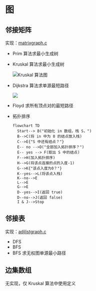 # 图

## 邻接矩阵

实现：[matrixgraph.c](matrixgraph.c)

- Prim 算法求最小生成树

- Kruskal 算法求最小生成树

  ![Kruskal 算法图](https://www.plantuml.com/plantuml/png/SoWkIImgAStDuG8pkAoURcXxsRJxMT_Iv_DNlfonzSNUDSzw5ptPiUl5lfqlPxSzcxhX-UuMQw2ozJkX8dsJdkxgj-OgpyZCITL0LlLanzeN-sSyczC95DJaKW22p3IDPpFMFzdHy6J7Ag2ofnCwD1LACbBp53Joye4geC3gwTwfJrkNFfyo_rd7X6SB9beZP80wdkxS1aJFvYy56W2HISqfJbNGg4mjreHmyr8oqxY09DX5G6_b5t0v0Bb0Fm80)
  
- Dijkstra 算法求单源最短路径

  ![](https://www.plantuml.com/plantuml/png/SoWkIImgAStDuG8pkAoUTinzkhpxQSyqXRJClCGS7OMKJA1CNdAgZa91Oac6mhEf6vxlRh7cAi_8p4dL0Ak1YZtPiVRPdCwqn9pYrASDUpIv51IidkvRzRnl_Sl6tgTzRSywzptjsA00qV5anou5i4eWQmhS2eLdSngURkX_Fglb-Ux9pvjsMYFCUB5kuVDrqr-iNmgH0Phqj7NRaztJ85oW3fWPx_VqF5tMz6pU7A11JpjcFfkz_rdl8ckkrBmKi8k1timlu780Se5-1W00)
  
- Floyd 求所有顶点对的最短路径

- 拓扑排序

  ```mermaid
  flowchart TD
  	Start--> B("初始化 in 数组，栈 S，")
  	B-->C(将 in 中为 0 的结点放入栈)
  	C-->E{"S 中还有结点？"}
  	E-- no -->D("全部加入拓扑排序？")
  	E-- yes --> F(取出 S 中的结点)
  	F-->H(加入拓扑排序)
  	H-->G(将该点连接的点的入度-1)
  	G-->K{"该点入度为0？"}
  	K--yes-->L(将该点入栈)
  	K--no-->E
  	L-->E
  	G-->E
  	D--yes-->I(返回 true)
  	D--no-->J(返回 false)
  	I & J-->Stop
  ```

  

## 邻接表

实现：[adjlistgraph.c](adjlistgraph.c)

- DFS
- BFS
- BFS 求无权图单源最小路径

## 边集数组

无实现，仅 Kruskal 算法中使用定义